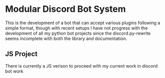 # Modular Discord Bot System

This is the development of a bot that can accept various plugins following a simple format, though with recent setups I have not progress with the development of all my python bot projects since the discord.py-rewrite seems incomplete with both the library and documentation.

## JS Project
There is currently a JS verison to proceed with my current work in discord bot work
